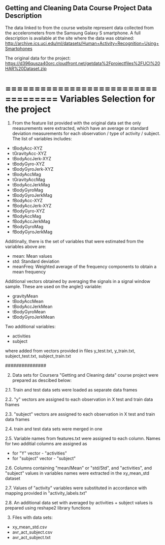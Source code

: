 ## Getting and Cleaning Data Course Project Data Description

The data linked to from the course website represent data collected from the accelerometers from the 
Samsung Galaxy S smartphone. A full description is available at the site where the data was 
obtained:
http://archive.ics.uci.edu/ml/datasets/Human+Activity+Recognition+Using+Smartphones

The original data for the project:
https://d396qusza40orc.cloudfront.net/getdata%2Fprojectfiles%2FUCI%20HAR%20Dataset.zip

===================================
Variables Selection for the project 
===================================

1. From the feature list provided with the original data set the only measurements were extracted, which have an average or standard deviation measurements for each observation / type of activity / subject. 
The list of variables includes:

- tBodyAcc-XYZ
- tGravityAcc-XYZ
- tBodyAccJerk-XYZ
- tBodyGyro-XYZ
- tBodyGyroJerk-XYZ
- tBodyAccMag
- tGravityAccMag
- tBodyAccJerkMag
- tBodyGyroMag
- tBodyGyroJerkMag
- fBodyAcc-XYZ
- fBodyAccJerk-XYZ
- fBodyGyro-XYZ
- fBodyAccMag
- fBodyAccJerkMag
- fBodyGyroMag
- fBodyGyroJerkMag

Additinally, there is the set of variables that were estimated from the variables above are: 

- mean: Mean values
- std: Standard deviation
- meanFreq: Weighted average of the frequency components to obtain a mean frequency


Additional vectors obtained by averaging the signals in a signal window sample. These are used on 
the angle() variable:

- gravityMean
- tBodyAccMean
- tBodyAccJerkMean
- tBodyGyroMean
- tBodyGyroJerkMean

Two additional variables:

- activities  
- subject 

where added from vectors provided in files 
y_test.txt, 
y_train.txt,
subject_test.txt, 
subject_train.txt

###############



2. Data sets for Coursera "Getting and Cleaning data" course project were prepared as descibed below:

2.1. Train and test data sets were loaded as separate data frames

2.2. "y" vectors are assigned to each observation in X test and train data frames

2.3. "subject" vectors are assigned to each observation in X test and train data frames

2.4. train and test data sets were merged in one

2.5. Variable names from features.txt were assigned to each column. Names for two additial columns are 
assigned as

- for "Y" vector - "activities"
- for "subject" vector - "subject"

2.6. Columns containing "mean/Mean" or "std/Std", and "activities", and "subject" values in variables 
names were extracted in the xy_mean_std dataset

2.7. Values of "activity" variables were substituted in accordance with mapping provided in 
"activity_labels.txt"

2.8. An additional data set with averaged by activities + subject values is prepared using reshape2 
library functions

3. Files with data sets:
* xy_mean_std.csv
* avr_act_subject.csv
* avr_act_subject.txt